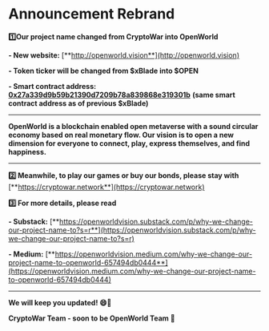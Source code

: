 # Announcement Rebrand

**1️⃣Our project name changed from CryptoWar into OpenWorld**

**- New website:** [**http://openworld.vision**](http://openworld.vision)

**- Token ticker will be changed from $xBlade into $OPEN**

**- Smart contract address:** [**0x27a339d9b59b21390d7209b78a839868e319301b**](https://bscscan.com/address/0x27a339d9b59b21390d7209b78a839868e319301b) **(same smart contract address as of previous $xBlade)**

***

**OpenWorld is a blockchain enabled open metaverse with a sound circular economy based on real monetary flow. Our vision is to open a new dimension for everyone to connect, play, express themselves, and find happiness.**

***

**2️⃣ Meanwhile, to play our games or buy our bonds, please stay with** [**https://cryptowar.network**](https://cryptowar.network)

**3️⃣ For more details, please read**

**- Substack:** [**https://openworldvision.substack.com/p/why-we-change-our-project-name-to?s=r**](https://openworldvision.substack.com/p/why-we-change-our-project-name-to?s=r)

**- Medium:** [**https://openworldvision.medium.com/why-we-change-our-project-name-to-openworld-657494db0444**](https://openworldvision.medium.com/why-we-change-our-project-name-to-openworld-657494db0444)

***

**We will keep you updated! 😄🙏**

**CryptoWar Team - soon to be OpenWorld Team 💜**
